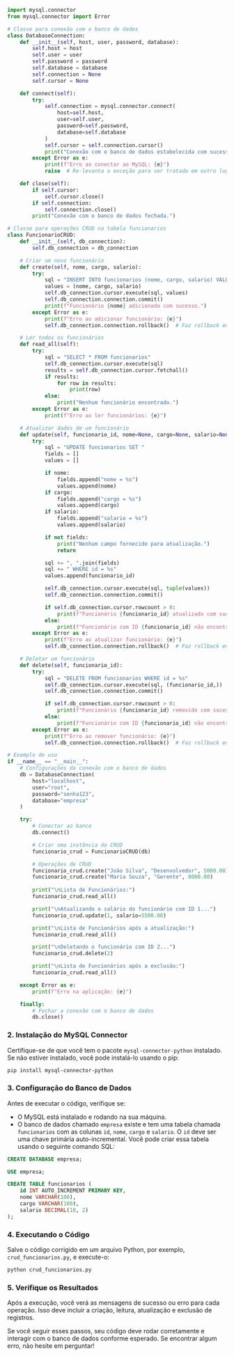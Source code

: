 

```python
import mysql.connector
from mysql.connector import Error

# Classe para conexão com o banco de dados
class DatabaseConnection:
    def __init__(self, host, user, password, database):
        self.host = host
        self.user = user
        self.password = password
        self.database = database
        self.connection = None
        self.cursor = None

    def connect(self):
        try:
            self.connection = mysql.connector.connect(
                host=self.host,
                user=self.user,
                password=self.password,
                database=self.database
            )
            self.cursor = self.connection.cursor()
            print("Conexão com o banco de dados estabelecida com sucesso.")
        except Error as e:
            print(f"Erro ao conectar ao MySQL: {e}")
            raise  # Re-levanta a exceção para ser tratada em outro lugar

    def close(self):
        if self.cursor:
            self.cursor.close()
        if self.connection:
            self.connection.close()
        print("Conexão com o banco de dados fechada.")

# Classe para operações CRUD na tabela funcionarios
class FuncionarioCRUD:
    def __init__(self, db_connection):
        self.db_connection = db_connection

    # Criar um novo funcionário
    def create(self, nome, cargo, salario):
        try:
            sql = "INSERT INTO funcionarios (nome, cargo, salario) VALUES (%s, %s, %s)"
            values = (nome, cargo, salario)
            self.db_connection.cursor.execute(sql, values)
            self.db_connection.connection.commit()
            print(f"Funcionário {nome} adicionado com sucesso.")
        except Error as e:
            print(f"Erro ao adicionar funcionário: {e}")
            self.db_connection.connection.rollback()  # Faz rollback em caso de erro

    # Ler todos os funcionários
    def read_all(self):
        try:
            sql = "SELECT * FROM funcionarios"
            self.db_connection.cursor.execute(sql)
            results = self.db_connection.cursor.fetchall()
            if results:
                for row in results:
                    print(row)
            else:
                print("Nenhum funcionário encontrado.")
        except Error as e:
            print(f"Erro ao ler funcionários: {e}")

    # Atualizar dados de um funcionário
    def update(self, funcionario_id, nome=None, cargo=None, salario=None):
        try:
            sql = "UPDATE funcionarios SET "
            fields = []
            values = []

            if nome:
                fields.append("nome = %s")
                values.append(nome)
            if cargo:
                fields.append("cargo = %s")
                values.append(cargo)
            if salario:
                fields.append("salario = %s")
                values.append(salario)

            if not fields:
                print("Nenhum campo fornecido para atualização.")
                return

            sql += ", ".join(fields)
            sql += " WHERE id = %s"
            values.append(funcionario_id)

            self.db_connection.cursor.execute(sql, tuple(values))
            self.db_connection.connection.commit()

            if self.db_connection.cursor.rowcount > 0:
                print(f"Funcionário {funcionario_id} atualizado com sucesso.")
            else:
                print(f"Funcionário com ID {funcionario_id} não encontrado.")
        except Error as e:
            print(f"Erro ao atualizar funcionário: {e}")
            self.db_connection.connection.rollback()  # Faz rollback em caso de erro

    # Deletar um funcionário
    def delete(self, funcionario_id):
        try:
            sql = "DELETE FROM funcionarios WHERE id = %s"
            self.db_connection.cursor.execute(sql, (funcionario_id,))
            self.db_connection.connection.commit()

            if self.db_connection.cursor.rowcount > 0:
                print(f"Funcionário {funcionario_id} removido com sucesso.")
            else:
                print(f"Funcionário com ID {funcionario_id} não encontrado.")
        except Error as e:
            print(f"Erro ao remover funcionário: {e}")
            self.db_connection.connection.rollback()  # Faz rollback em caso de erro

# Exemplo de uso
if __name__ == "__main__":
    # Configurações da conexão com o banco de dados
    db = DatabaseConnection(
        host="localhost",
        user="root",
        password="senha123",
        database="empresa"
    )

    try:
        # Conectar ao banco
        db.connect()

        # Criar uma instância do CRUD
        funcionario_crud = FuncionarioCRUD(db)

        # Operações de CRUD
        funcionario_crud.create("João Silva", "Desenvolvedor", 5000.00)
        funcionario_crud.create("Maria Souza", "Gerente", 8000.00)
        
        print("\nLista de Funcionários:")
        funcionario_crud.read_all()

        print("\nAtualizando o salário do funcionário com ID 1...")
        funcionario_crud.update(1, salario=5500.00)

        print("\nLista de Funcionários após a atualização:")
        funcionario_crud.read_all()

        print("\nDeletando o funcionário com ID 2...")
        funcionario_crud.delete(2)

        print("\nLista de Funcionários após a exclusão:")
        funcionario_crud.read_all()

    except Error as e:
        print(f"Erro na aplicação: {e}")

    finally:
        # Fechar a conexão com o banco de dados
        db.close()
```

### 2. Instalação do MySQL Connector
Certifique-se de que você tem o pacote `mysql-connector-python` instalado. Se não estiver instalado, você pode instalá-lo usando o pip:

```bash
pip install mysql-connector-python
```

### 3. Configuração do Banco de Dados
Antes de executar o código, verifique se:

- O MySQL está instalado e rodando na sua máquina.
- O banco de dados chamado `empresa` existe e tem uma tabela chamada `funcionarios` com as colunas `id`, `nome`, `cargo` e `salario`. O `id` deve ser uma chave primária auto-incremental. Você pode criar essa tabela usando o seguinte comando SQL:

```sql
CREATE DATABASE empresa;

USE empresa;

CREATE TABLE funcionarios (
    id INT AUTO_INCREMENT PRIMARY KEY,
    nome VARCHAR(100),
    cargo VARCHAR(100),
    salario DECIMAL(10, 2)
);
```

### 4. Executando o Código
Salve o código corrigido em um arquivo Python, por exemplo, `crud_funcionarios.py`, e execute-o:

```bash
python crud_funcionarios.py
```

### 5. Verifique os Resultados
Após a execução, você verá as mensagens de sucesso ou erro para cada operação. Isso deve incluir a criação, leitura, atualização e exclusão de registros.

Se você seguir esses passos, seu código deve rodar corretamente e interagir com o banco de dados conforme esperado. Se encontrar algum erro, não hesite em perguntar!